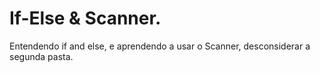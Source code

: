 # If-Else & Scanner.
Entendendo if and else, e aprendendo a usar o Scanner, desconsiderar a segunda pasta.
